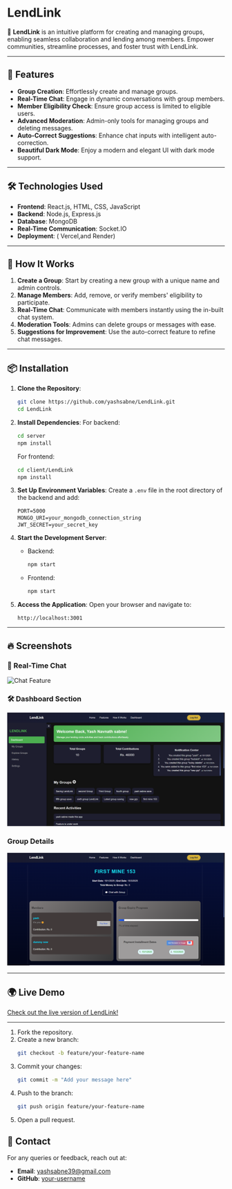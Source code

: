 
# LendLink

🌟 **LendLink** is an intuitive platform for creating and managing groups, enabling seamless collaboration and lending among members. Empower communities, streamline processes, and foster trust with LendLink.

---

## 🚀 Features

- **Group Creation**: Effortlessly create and manage groups.
- **Real-Time Chat**: Engage in dynamic conversations with group members.
- **Member Eligibility Check**: Ensure group access is limited to eligible users.
- **Advanced Moderation**: Admin-only tools for managing groups and deleting messages.
- **Auto-Correct Suggestions**: Enhance chat inputs with intelligent auto-correction.
- **Beautiful Dark Mode**: Enjoy a modern and elegant UI with dark mode support.

---

## 🛠️ Technologies Used

- **Frontend**: React.js, HTML, CSS, JavaScript
- **Backend**: Node.js, Express.js
- **Database**: MongoDB
- **Real-Time Communication**: Socket.IO
- **Deployment**: ( Vercel,and Render)

---

## 🎯 How It Works

1. **Create a Group**: Start by creating a new group with a unique name and admin controls.
2. **Manage Members**: Add, remove, or verify members' eligibility to participate.
3. **Real-Time Chat**: Communicate with members instantly using the in-built chat system.
4. **Moderation Tools**: Admins can delete groups or messages with ease.
5. **Suggestions for Improvement**: Use the auto-correct feature to refine chat messages.

---

## 📦 Installation

1. **Clone the Repository**:
   ```bash
   git clone https://github.com/yashsabne/LendLink.git
   cd LendLink
   ```

2. **Install Dependencies**:
   For backend:
   ```bash
   cd server
   npm install
   ```

   For frontend:
   ```bash
   cd client/LendLink
   npm install
   ```

3. **Set Up Environment Variables**:
   Create a `.env` file in the root directory of the backend and add:
   ```env
   PORT=5000
   MONGO_URI=your_mongodb_connection_string
   JWT_SECRET=your_secret_key
   ```

4. **Start the Development Server**:
   - Backend:
     ```bash
     npm start
     ```
   - Frontend:
     ```bash
     npm start
     ```

5. **Access the Application**:
   Open your browser and navigate to:
   ```
   http://localhost:3001
   ```

---

## 🔥 Screenshots

### 💬 Real-Time Chat
![Chat Feature](https://via.placeholder.com/800x400?text=Chat+Feature)

### 🛠️ Dashboard Section
![Dashboard Section](https://github.com/yashsabne/LendLink/blob/main/Screenshot%202025-01-19%20185520.png?raw=true)

###  Group Details
![Group Details](https://github.com/yashsabne/LendLink/blob/main/Screenshot%202025-01-19%20185542.png?raw=true)

---

## 🌍 Live Demo

[Check out the live version of LendLink!](https://lend-link-six.vercel.app/)

---

1. Fork the repository.
2. Create a new branch:
   ```bash
   git checkout -b feature/your-feature-name
   ```
3. Commit your changes:
   ```bash
   git commit -m "Add your message here"
   ```
4. Push to the branch:
   ```bash
   git push origin feature/your-feature-name
   ```
5. Open a pull request.



## 📧 Contact

For any queries or feedback, reach out at:
- **Email**: yashsabne39@gmail.com
- **GitHub**: [your-username](https://github.com/yashsabne)
```
 

